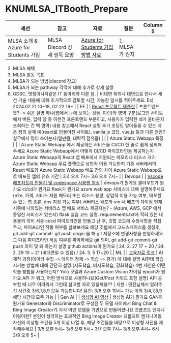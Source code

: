 # KNUMLSA_ITBooth_Prepare

| 세션 | 참고 | 자료 | 질문 | Column 5 |
|------|------|------|------|----------|
| MLSA 소개 & Azure for Students 가입 | MLSA Discord 상세 필독 요망 | [Azure for Students 가입 방법 자료](https://github.com/KNU-MLSA/2023_10_Sessions/blob/main/1_AI%EB%A1%9C%EC%97%B0%EC%95%A0%ED%99%95%EB%A5%A0%EC%98%88%EC%B8%A1%ED%95%98%EA%B8%B0/Azure%20for%20Students%20%EA%B0%80%EC%9E%85%20%EB%B0%A9%EB%B2%95.pdf) | 1. MLSA가 뭔지
2. MLSA 혜택
3. MLSA 활동 목표
4. MLSA가 되는 방법(discord 참고)
5. MLSA가 되는 pathway 각각에 대해 추가로 상세 설명
6. GDSC, 멋쟁이사자같은 IT 동아리와 다른 점. | 비대면 회의나 대면으로 만나서 세션 기술 내용에 대해 추가적으로 검토할 시간, 가능한 일시를 적어주세요. Ex) 2024.02.21 10~18, 02.22 16~ |
| FE | | [React 프로젝트 템플릿](https://github.com/education/codespaces-project-template-js) | 프론트엔드 뜻? -> 쉬운 설명 하나(웹에서 눈에 보이는 것들..이런)와 영역 구분(로그인 사이트에서 버튼, 입력 창 등 이런건 프론트엔드 부분이고, 사용자가 입력한 id가 올바른지 조회하는 건 백 영역) 내용 참고해서 React 설명 추가 초딩도 알아들을 수 있는 쉬운 정의
실제 예(react로 만들어진 사이트), vanila js 코딩, vue.js 등과 다른 점은?
실무에서 많이 쓰이는지(얼만큼, 대략적 점유율) | |
| Azure Static Webapp 특징 | | | Azure Static Webapp 에서 제공하는 서비스들
CI/CD 한 줄로 쉽게 정의해 주세요
Azure Static Webapp에서 어떻게 CI/CD 파이프라인을 제공하는지
Azure Static Webapp의 React 앱 배포에서 지원되는 메모리나 리소스 크기
Azure Static Webapp 무료 플랜으로 상업적 이용 가능한지
기존 서버에서의 React 배포와 Azure Static Webapp 배포 간의 차이
Azure Static Webapp으로 배포된 앱의 유효 기간 | 3.4 오후 7시~ 3.6 오후 7시~ |
| Devops | | [Vscode 레포지토리 만들기 및 codespace 사용법 영상](https://youtu.be/huNRWtL-GF8?si=PUolE77zLLdp8D5z) | devops가 뭔가요
클라우드가 뭔가요
ci/cd가 뭔가요
flask가 뭔가요
azure web app 서비스에 대해 설명해주세요(e2e, 가격, 서비스 지원 메모리 또는 리소스 용량, 상업적 이용 가능 여부, 배포할 수 있는 앱 종류, dns 지정 가능 여부)
서버리스 배포와 vm 내 배포의 차이점
현재 시중에 나와있는 서비리스 앱 배포 서비스 제공자는? - (Azure, AWS, GCP 에서 동일한 서비스가 있는지)
flask 실습 코드 설명.
requirements.txt에 적혀 있는 내용들의 의미 서술
ci/cd 파이프라인을 만들고 난 후, 깃헙 코드에 수정사항을 직접 주고, 파이프라인 작동 여부를 살펴보세요
해당 깃헙에서 코드스페이스를 생성후, git add-git commit- git push origin 을 해 git 저장소에 변경사항을 반영하세요. 그 다음 파이프라인 작동 여부를 파악하세요
git 의미, git add-git commit-git push 의미 및 왜 하는지 설명
github actions이 뭔가요 | 24. 2. 27  17 ~ 20 / 24. 2. 29  10 ~ 21 (비대면일 수 있음) / 24. 3. 5 17~20 |
| ML | | [교육자료 링크](https://youtu.be/BDaqYzBAZqI) | AI 제작 과정(데이터 수집 -> 데이터 정제 -> 학습 -> 평가) 에 대해 설명
AI한테 학습시키는 방법에 대해 간단히 설명.(지도학습, 비지도학습, 강화학습)
4번 세션은 어떤 학습 방법을 사용하는지? 
Yolo 모델과 Azure Custom Vision 차이점 
epoch가 뭔가요
API 가 뭐고, 어떤 방식으로 사용하나요(Get/Post 키워드 포함 설명) 
API 공부할 때 너무 어려워서 그런데 참고할 자료 있을까용?? | 지현 : 민진님께서 알려주신 시간중 3/6,7,8,9 모두 가능합니다!
유진: 3/6 오후 10시~ 가능
이외 3/4,7,8,9 해당 시간대 모두 가능 |
| Gen AI | | [생성형 AI 영상](https://youtu.be/pN2fq4fczxU) | 생성형 AI가 뭔가요
GAN이 뭔가요
Generator와 Discriminator로 구성된 두 모델 사이에서 
Bing Chat & Bing Image Creator가 각각 어떤 모델을 기반으로 만들어졌나요
프롬프트 엔지니어링이란?
본인이 생각하는 효과적인 Bing Image Creator 프롬프트 엔지니어링
자신의 이상형 조건을 5개 이상 나열 후, 해당 조건들을 바탕으로 이상형 사진을 제작해주세요 | 3/5 오후 5시~
3/6 오후 5시~
3/7 오후 7시~
3/8 오후 4시~ 6시
3/9 오후 5~ |
